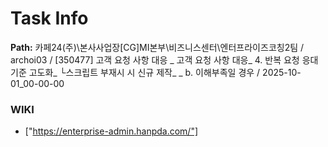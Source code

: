 # Task Info

**Path:** 카페24(주)\본사사업장\[CG]MI본부\비즈니스센터\엔터프라이즈코칭2팀 / archoi03 / [350477] 고객 요청 사항 대응 _ 고객 요청 사항 대응_ 4. 반복 요청 응대 기준 고도화_ └스크립트 부재시 시 신규 제작_ _ b. 이해부족일 경우 / 2025-10-01_00-00-00

### WIKI
- ["https://enterprise-admin.hanpda.com/"]

